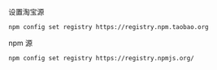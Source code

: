 设置淘宝源
```
npm config set registry https://registry.npm.taobao.org 
```

npm 源
```
npm config set registry https://registry.npmjs.org/
```
